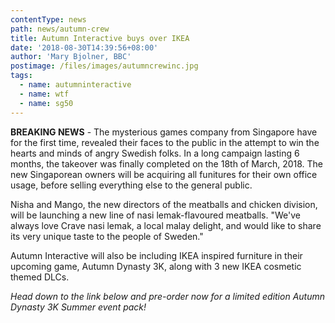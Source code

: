 ```yaml
---
contentType: news
path: news/autumn-crew
title: Autumn Interactive buys over IKEA
date: '2018-08-30T14:39:56+08:00'
author: 'Mary Bjolner, BBC'
postimage: /files/images/autumncrewinc.jpg
tags:
  - name: autumninteractive
  - name: wtf
  - name: sg50
---
```

**BREAKING NEWS** - The mysterious games company from Singapore have for the first time, revealed their faces to the public in the attempt to win the hearts and minds of angry Swedish folks. In a long campaign lasting 6 months, the takeover was finally completed on the 18th of March, 2018.  The new Singaporean owners will be acquiring all funitures for their own office usage, before selling everything else to the general public. 

Nisha and Mango, the new directors of the meatballs and chicken division, will be launching a new line of nasi lemak-flavoured meatballs. "We've always love Crave nasi lemak, a local malay delight, and would like to share its very unique taste to the people of Sweden."

Autumn Interactive will also be including IKEA inspired furniture in their upcoming game, Autumn Dynasty 3K, along with 3 new IKEA cosmetic themed DLCs.



_Head down to the link below and pre-order now for a limited edition Autumn Dynasty 3K Summer event pack!_
